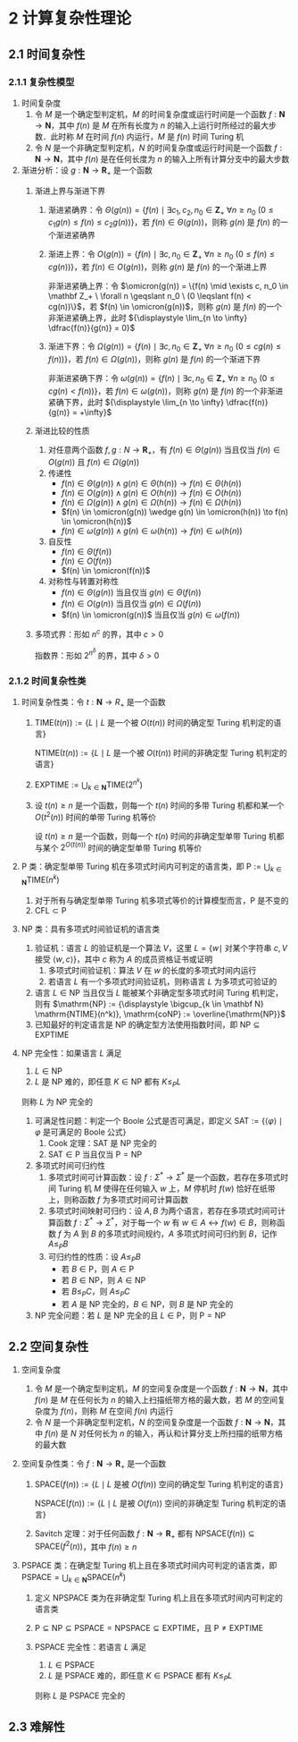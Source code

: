 # 2 计算复杂性理论

## 2.1 时间复杂性
### 2.1.1 复杂性模型
1. 时间复杂度
    1. 令 $M$ 是一个确定型判定机，$M$ 的时间复杂度或运行时间是一个函数 $f: \mathbf N \to \mathbf N$，其中 $f(n)$ 是 $M$ 在所有长度为 $n$ 的输入上运行时所经过的最大步数．此时称 $M$ 在时间 $f(n)$ 内运行，$M$ 是 $f(n)$ 时间 $\text{Turing}$ 机
    2. 令 $N$ 是一个非确定型判定机，$N$ 的时间复杂度或运行时间是一个函数 $f: \mathbf N \to \mathbf N$，其中 $f(n)$ 是在任何长度为 $n$ 的输入上所有计算分支中的最大步数
2. 渐进分析：设 $g: \mathbf N \to \mathbf R_+$ 是一个函数
    1. 渐进上界与渐进下界
        1. 渐进紧确界：令 $\Theta(g(n)) = \{f(n) \mid \exists c_1, c_2, n_0 \in \mathbf Z_+ \ \forall n \geqslant n_0 \ (0 \leqslant c_1g(n) \leqslant f(n) \leqslant c_2g(n))\}$，若 $f(n) \in \Theta(g(n))$，则称 $g(n)$ 是 $f(n)$ 的一个渐进紧确界
        2. 渐进上界：令 $O(g(n)) = \{f(n) \mid \exists c, n_0 \in \mathbf Z_+ \ \forall n \geqslant n_0 \ (0 \leqslant f(n) \leqslant cg(n))\}$，若 $f(n) \in O(g(n))$，则称 $g(n)$ 是 $f(n)$ 的一个渐进上界

            非渐进紧确上界：令 $\omicron(g(n)) = \{f(n) \mid \exists c, n_0 \in \mathbf Z_+ \ \forall n \geqslant n_0 \ (0 \leqslant f(n) < cg(n))\}$，若 $f(n) \in \omicron(g(n))$，则称 $g(n)$ 是 $f(n)$ 的一个非渐进紧确上界，此时 ${\displaystyle \lim_{n \to \infty} \dfrac{f(n)}{g(n)} = 0}$

        3. 渐进下界：令 $\Omega(g(n)) = \{f(n) \mid \exists c, n_0 \in \mathbf Z_+ \ \forall n \geqslant n_0 \ (0 \leqslant cg(n) \leqslant f(n))\}$，若 $f(n) \in \Omega(g(n))$，则称 $g(n)$ 是 $f(n)$ 的一个渐进下界

            非渐进紧确下界：令 $\omega(g(n)) = \{f(n) \mid \exists c, n_0 \in \mathbf Z_+ \ \forall n \geqslant n_0 \ (0 \leqslant cg(n) < f(n))\}$，若 $f(n) \in \omega(g(n))$，则称 $g(n)$ 是 $f(n)$ 的一个非渐进紧确下界，此时 ${\displaystyle \lim_{n \to \infty} \dfrac{f(n)}{g(n)} = +\infty}$

    2. 渐进比较的性质
        1. 对任意两个函数 $f, g: N \to \mathbf R_+$，有 $f(n) \in \Theta(g(n))$ 当且仅当 $f(n) \in O(g(n))$ 且 $f(n) \in \Omega(g(n))$
        2. 传递性
            - $f(n) \in \Theta(g(n)) \wedge g(n) \in \Theta(h(n)) \to f(n) \in \Theta(h(n))$
            - $f(n) \in O(g(n)) \wedge g(n) \in O(h(n)) \to f(n) \in O(h(n))$
            - $f(n) \in \Omega(g(n)) \wedge g(n) \in \Omega(h(n)) \to f(n) \in \Omega(h(n))$
            - $f(n) \in \omicron(g(n)) \wedge g(n) \in \omicron(h(n)) \to f(n) \in \omicron(h(n))$
            - $f(n) \in \omega(g(n)) \wedge g(n) \in \omega(h(n)) \to f(n) \in \omega(h(n))$
        3. 自反性
            - $f(n) \in \Theta(f(n))$
            - $f(n) \in O(f(n))$
            - $f(n) \in \omicron(f(n))$
        4. 对称性与转置对称性
            - $f(n) \in \Theta(g(n))$ 当且仅当 $g(n) \in \Theta(f(n))$
            - $f(n) \in O(g(n))$ 当且仅当 $g(n) \in \Omega(f(n))$
            - $f(n) \in \omicron(g(n))$ 当且仅当 $g(n) \in \omega(f(n))$

    3. 多项式界：形如 $n^c$ 的界，其中 $c > 0$

        指数界：形如 $2^{n^\delta}$ 的界，其中 $\delta > 0$

### 2.1.2 时间复杂性类
1. 时间复杂性类：令 $t: \mathbf N \to R_+$ 是一个函数
    1. $\mathrm{TIME}(t(n)) := \{L \mid L$ 是一个被 $O(t(n))$ 时间的确定型 $\text{Turing}$ 机判定的语言$\}$

        $\mathrm{NTIME}(t(n)) := \{L \mid L$ 是一个被 $O(t(n))$ 时间的非确定型 $\text{Turing}$ 机判定的语言$\}$

    2. $\mathrm{EXPTIME} := {\displaystyle \bigcup_{k \in \mathbf N} \mathrm{TIME}(2^{n^k})}$
    3. 设 $t(n) \geqslant n$ 是一个函数，则每一个 $t(n)$ 时间的多带 $\text{Turing}$ 机都和某一个 $O(t^2(n))$ 时间的单带 $\text{Turing}$ 机等价

        设 $t(n) \geqslant n$ 是一个函数，则每一个 $t(n)$ 时间的非确定型单带 $\text{Turing}$ 机都与某个 $2^{O(t(n))}$ 时间的确定型单带 $\text{Turing}$ 机等价

2. $\mathrm P$ 类：确定型单带 $\text{Turing}$ 机在多项式时间内可判定的语言类，即 $\mathrm P := {\displaystyle \bigcup_{k \in \mathbf N} \mathrm{TIME}(n^k)}$
    1. 对于所有与确定型单带 $\text{Turing}$ 机多项式等价的计算模型而言，$\mathrm P$ 是不变的
    2. $\mathrm{CFL} \subset \mathrm P$
3. $\mathrm{NP}$ 类：具有多项式时间验证机的语言类
    1. 验证机：语言 $L$ 的验证机是一个算法 $V$，这里 $L = \{w \mid$ 对某个字符串 $c,V$ 接受 $\left<w, c\right>\}$，其中 $c$ 称为 $A$ 的成员资格证书或证明
        1. 多项式时间验证机：算法 $V$ 在 $w$ 的长度的多项式时间内运行
        2. 若语言 $L$ 有一个多项式时间验证机，则称语言 $L$ 为多项式可验证的
    2. 语言 $L \in \mathrm{NP}$ 当且仅当 $L$ 能被某个非确定型多项式时间 $\text{Turing}$ 机判定，则有 $\mathrm{NP} := {\displaystyle \bigcup_{k \in \mathbf N} \mathrm{NTIME}(n^k)}, \mathrm{coNP} := \overline{\mathrm{NP}}$
    3. 已知最好的判定语言是 $\mathrm{NP}$ 的确定型方法使用指数时间，即 $\mathrm{NP} \subseteq \mathrm{EXPTIME}$
4. $\mathrm{NP}$ 完全性：如果语言 $L$ 满足
    1. $L \in \mathrm{NP}$
    2. $L$ 是 $\text{NP}$ 难的，即任意 $K \in \mathrm{NP}$ 都有 $K \leqslant_P L$

    则称 $L$ 为 $\mathrm{NP}$ 完全的

    1. 可满足性问题：判定一个 $\text{Boole}$ 公式是否可满足，即定义 $\mathrm{SAT} := \{\left<\varphi\right> \mid \varphi$ 是可满足的 $\text{Boole}$ 公式$\}$
        1. $\text{Cook}$ 定理：$\mathrm{SAT}$ 是 $\mathrm{NP}$ 完全的
        2. $\mathrm{SAT} \in \mathrm P$ 当且仅当 $\mathrm P = \mathrm{NP}$
    2. 多项式时间可归约性
        1. 多项式时间可计算函数：设 $f: \Sigma^* \to \Sigma^*$ 是一个函数，若存在多项式时间 $\text{Turing}$ 机 $M$ 使得在任何输入 $w$ 上，$M$ 停机时 $f(w)$ 恰好在纸带上，则称函数 $f$ 为多项式时间可计算函数
        2. 多项式时间映射可归约：设 $A, B$ 为两个语言，若存在多项式时间可计算函数 $f: \Sigma^* \to \Sigma^*$，对于每一个 $w$ 有 $w \in A \leftrightarrow f(w) \in B$，则称函数 $f$ 为 $A$ 到 $B$ 的多项式时间规约，$A$ 多项式时间可归约到 $B$，记作 $A \leqslant_P B$
        3. 可归约性的性质：设 $A \leqslant_P B$
            - 若 $B \in \mathrm P$，则 $A \in \mathrm P$
            - 若 $B \in \mathrm{NP}$，则 $A \in \mathrm{NP}$
            - 若 $B \leqslant_P C$，则 $A \leqslant_P C$
            - 若 $A$ 是 $\mathrm{NP}$ 完全的，$B \in \mathrm{NP}$，则 $B$ 是 $\mathrm{NP}$ 完全的
    3. $\mathrm{NP}$ 完全问题：若 $L$ 是 $\mathrm{NP}$ 完全的且 $L \in \mathrm P$，则 $\mathrm P = \mathrm{NP}$

## 2.2 空间复杂性
1. 空间复杂度
    1. 令 $M$ 是一个确定型判定机，$M$ 的空间复杂度是一个函数 $f: \mathbf N \to \mathbf N$，其中 $f(n)$ 是 $M$ 在任何长为 $n$ 的输入上扫描纸带方格的最大数，若 $M$ 的空间复杂度为 $f(n)$，则称 $M$ 在空间 $f(n)$ 内运行
    2. 令 $N$ 是一个非确定型判定机，$N$ 的空间复杂度是一个函数 $f: \mathbf N \to \mathbf N$，其中 $f(n)$ 是 $N$ 对任何长为 $n$ 的输入，再认和计算分支上所扫描的纸带方格的最大数
2. 空间复杂性类：令 $f: \mathbf N \to \mathbf R_+$ 是一个函数
    1. $\mathrm{SPACE}(f(n)) := \{L \mid L$ 是被 $O(f(n))$ 空间的确定型 $\text{Turing}$ 机判定的语言$\}$

        $\mathrm{NSPACE}(f(n)) := \{L \mid L$ 是被 $O(f(n))$ 空间的非确定型 $\text{Turing}$ 机判定的语言$\}$

    2. $\text{Savitch}$ 定理：对于任何函数 $f: \mathbf N \to \mathbf R_+$ 都有 $\mathrm{NPSACE}(f(n)) \subseteq \mathrm{SPACE}(f^2(n))$，其中 $f(n) \geqslant n$

3. $\mathrm{PSPACE}$ 类：在确定型 $\text{Turing}$ 机上且在多项式时间内可判定的语言类，即 $\mathrm{PSPACE} = {\displaystyle \bigcup_{k \in \mathbf N} \mathrm{SPACE}(n^k)}$
    1. 定义 $\mathrm{NPSPACE}$ 类为在非确定型 $\text{Turing}$ 机上且在多项式时间内可判定的语言类
    2. $\mathrm{P} \subseteq \mathrm{NP} \subseteq \mathrm{PSPACE} = \mathrm{NPSPACE} \subseteq \mathrm{EXPTIME}$，且 $\mathrm{P} \neq \mathrm{EXPTIME}$
    3. $\mathrm{PSPACE}$ 完全性：若语言 $L$ 满足
        1. $L \in \mathrm{PSPACE}$
        2. $L$ 是 $\mathrm{PSPACE}$ 难的，即任意 $K \in \mathrm{PSPACE}$ 都有 $K \leqslant_P L$

        则称 $L$ 是 $\mathrm{PSPACE}$ 完全的

## 2.3 难解性
